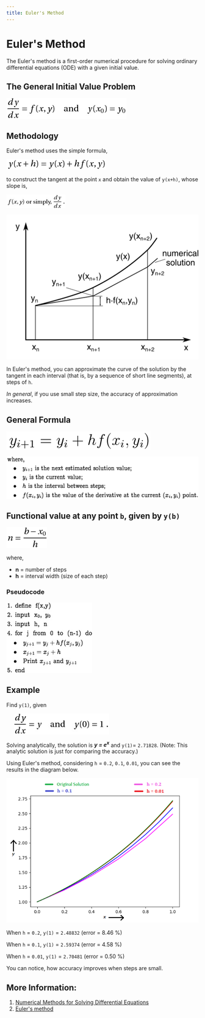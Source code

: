 ```yaml
---
title: Euler's Method
---
```


# Euler's Method

The Euler's method is a first-order numerical procedure for solving ordinary differential equations (ODE) with a given initial value.

## The General Initial Value Problem

![](https://raw.githubusercontent.com/pranabendra/articles/master/Euler-method/images/eqn006.png)

## Methodology

Euler's method uses the simple formula,

![](https://raw.githubusercontent.com/pranabendra/articles/master/Euler-method/images/eqn3.png)

to construct the tangent at the point `x` and obtain the value of `y(x+h)`, whose slope is, 

![](https://raw.githubusercontent.com/pranabendra/articles/master/Euler-method/images/eqn008.png)


<img src="https://raw.githubusercontent.com/pranabendra/articles/master/Euler-method/images/Euler.png" width="600">


In Euler's method, you can approximate the curve of the solution by the tangent in each interval (that is, by a sequence of short line segments), at steps of `h`.

<i>In general</i>, if you use small step size, the accuracy of approximation increases.

## General Formula

![](https://raw.githubusercontent.com/pranabendra/articles/master/Euler-method/images/eqn7.png)

![](https://raw.githubusercontent.com/pranabendra/articles/master/Euler-method/images/eqn_new_2.png)

## Functional value at any point `b`, given by `y(b)`

![](https://raw.githubusercontent.com/pranabendra/articles/master/Euler-method/images/eqn6.png)

where,
* <b>n</b> = number of steps
* <b>h</b> = interval width (size of each step)

### Pseudocode

![](https://raw.githubusercontent.com/pranabendra/articles/master/Euler-method/images/eqn_new_1.png)

## Example

Find `y(1)`, given

&nbsp;&nbsp;&nbsp;&nbsp; ![](https://raw.githubusercontent.com/pranabendra/articles/master/Euler-method/images/eqn007.png)


Solving analytically, the solution is <i><b>y = e<sup>x</sup></b></i> and `y(1)`= `2.71828`. (Note: This analytic solution is just for comparing the accuracy.)

Using Euler's method, considering `h` = `0.2`, `0.1`, `0.01`, you can see the results in the diagram below.

![](https://raw.githubusercontent.com/pranabendra/articles/master/Euler-method/images/comparison.png)

When `h` = `0.2`, `y(1)` = `2.48832`  (error = 8.46 %)

When `h` = `0.1`, `y(1)` = `2.59374`  (error = 4.58 %)

When `h` = `0.01`, `y(1)` = `2.70481`  (error = 0.50 %)

You can notice, how accuracy improves when steps are small.

## More Information:
1. <a href='http://calculuslab.deltacollege.edu/ODE/7-C-1/7-C-1-h-c.html' target='_blank' rel='nofollow'>Numerical Methods for Solving Differential Equations</a>
2. <a href='https://en.wikipedia.org/wiki/Euler_method' target='_blank' rel='nofollow'>Euler's method</a>
